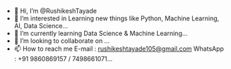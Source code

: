 - 👋 Hi, I’m @RushikeshTayade
- 👀 I’m interested in Learning new things like Python, Machine Learning, AI, Data Science...
- 🌱 I’m currently learning Data Science & Machine Learning...
- 💞️ I’m looking to collaborate on ...
- 📫 How to reach me E-mail : rushikeshtayade105@gmail.com
      WhatsApp : +91 9860869157 / 7498661071...

<!---
RushiTayade/RushiTayade is a ✨ special ✨ repository because its `README.md` (this file) appears on your GitHub profile.
You can click the Preview link to take a look at your changes.
--->
